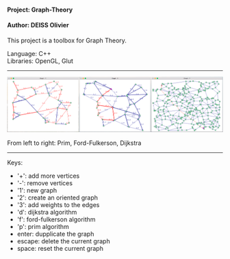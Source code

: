 #### Project: Graph-Theory<br/>
#### Author: DEISS Olivier<br/>

This project is a toolbox for Graph Theory.

Language: C++<br/>
Libraries: OpenGL, Glut

-----------------------------------------------------------------------------------

![screenshot](Screenshot.png)

From left to right: Prim, Ford-Fulkerson, Dijkstra

-----------------------------------------------------------------------------------

Keys:
 - '+': add more vertices
 - '-': remove vertices
 - '1': new graph
 - '2': create an oriented graph
 - '3': add weights to the edges
 - 'd': dijkstra algorithm
 - 'f': ford-fulkerson algorithm
 - 'p': prim algorithm
 - enter: dupplicate the graph
 - escape: delete the current graph
 - space: reset the current graph

